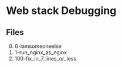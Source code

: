 # Web stack Debugging

## Files

0. 0-iamsomeoneelse
1. 1-run_nginx_as_nginx
2. 100-fix_in_7_lines_or_less
